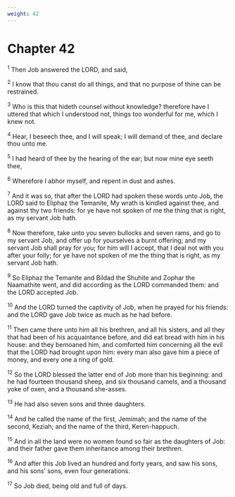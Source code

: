 ```yaml
---
weight: 42
---
```


# Chapter 42

<sup>1</sup> Then Job answered the LORD, and said, 

<sup>2</sup> I know that thou canst do all things, and that no purpose of thine can be restrained. 

<sup>3</sup> Who is this that hideth counsel without knowledge? therefore have I uttered that which I understood not, things too wonderful for me, which I knew not. 

<sup>4</sup> Hear, I beseech thee, and I will speak; I will demand of thee, and declare thou unto me. 

<sup>5</sup> I had heard of thee by the hearing of the ear; but now mine eye seeth thee, 

<sup>6</sup> Wherefore I abhor myself, and repent in dust and ashes. 

<sup>7</sup> And it was so, that after the LORD had spoken these words unto Job, the LORD said to Eliphaz the Temanite, My wrath is kindled against thee, and against thy two friends: for ye have not spoken of me the thing that is right, as my servant Job hath. 

<sup>8</sup> Now therefore, take unto you seven bullocks and seven rams, and go to my servant Job, and offer up for yourselves a burnt offering; and my servant Job shall pray for you; for him will I accept, that I deal not with you after your folly; for ye have not spoken of me the thing that is right, as my servant Job hath. 

<sup>9</sup> So Eliphaz the Temanite and Bildad the Shuhite and Zophar the Naamathite went, and did according as the LORD commanded them: and the LORD accepted Job. 

<sup>10</sup> And the LORD turned the captivity of Job, when he prayed for his friends: and the LORD gave Job twice as much as he had before. 

<sup>11</sup> Then came there unto him all his brethren, and all his sisters, and all they that had been of his acquaintance before, and did eat bread with him in his house: and they bemoaned him, and comforted him concerning all the evil that the LORD had brought upon him: every man also gave him a piece of money, and every one a ring of gold. 

<sup>12</sup> So the LORD blessed the latter end of Job more than his beginning: and he had fourteen thousand sheep, and six thousand camels, and a thousand yoke of oxen, and a thousand she-asses. 

<sup>13</sup> He had also seven sons and three daughters. 

<sup>14</sup> And he called the name of the first, Jemimah; and the name of the second, Keziah; and the name of the third, Keren-happuch. 

<sup>15</sup> And in all the land were no women found so fair as the daughters of Job: and their father gave them inheritance among their brethren. 

<sup>16</sup> And after this Job lived an hundred and forty years, and saw his sons, and his sons’ sons, even four generations. 

<sup>17</sup> So Job died, being old and full of days. 

